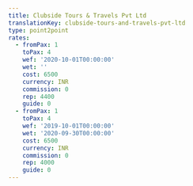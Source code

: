 ```yaml
---
title: Clubside Tours & Travels Pvt Ltd
translationKey: clubside-tours-and-travels-pvt-ltd
type: point2point
rates:
  - fromPax: 1
    toPax: 4
    wef: '2020-10-01T00:00:00'
    wet: ''
    cost: 6500
    currency: INR
    commission: 0
    rep: 4400
    guide: 0
  - fromPax: 1
    toPax: 4
    wef: '2019-10-01T00:00:00'
    wet: '2020-09-30T00:00:00'
    cost: 6500
    currency: INR
    commission: 0
    rep: 4000
    guide: 0
---
```





